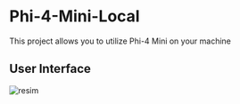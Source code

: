 # Phi-4-Mini-Local
This project allows you to utilize Phi-4 Mini on your machine


## User Interface

![resim](https://github.com/user-attachments/assets/326bb5d2-313b-4506-a97e-792bfc4544fd)

